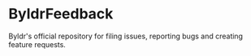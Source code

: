 # ByldrFeedback
Byldr's official repository for filing issues, reporting bugs and creating feature requests.
